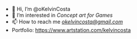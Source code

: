 - 👋 Hi, I’m @oKelvinCosta
- 👀 I’m interested in *Concept art for Games*
- 📫 How to reach me *okelvincosta@gmail.com*
- Portfolio: https://www.artstation.com/kelvincosta

<!---
oKelvinCosta/oKelvinCosta is a ✨ special ✨ repository because its `README.md` (this file) appears on your GitHub profile.
You can click the Preview link to take a look at your changes.
--->
